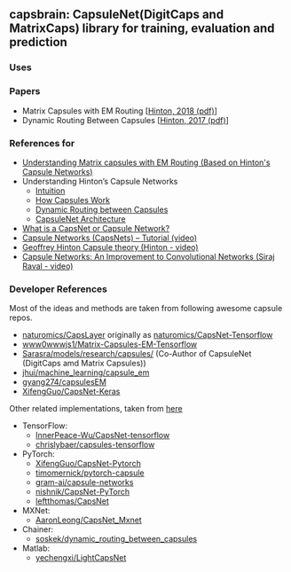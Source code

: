 ## capsbrain: CapsuleNet(DigitCaps and MatrixCaps) library for training, evaluation and prediction



### Uses



### Papers
* Matrix Capsules with EM Routing [[Hinton, 2018 (pdf)](https://openreview.net/pdf?id=HJWLfGWRb)]
* Dynamic Routing Between Capsules [[Hinton, 2017 (pdf)](https://arxiv.org/pdf/1710.09829.pdf)]

### References for 
* [Understanding Matrix capsules with EM Routing (Based on Hinton's Capsule Networks)](https://jhui.github.io/2017/11/14/Matrix-Capsules-with-EM-routing-Capsule-Network/)
* Understanding Hinton’s Capsule Networks
    * [Intuition](https://medium.com/ai%C2%B3-theory-practice-business/understanding-hintons-capsule-networks-part-i-intuition-b4b559d1159b)
    * [How Capsules Work](https://medium.com/ai%C2%B3-theory-practice-business/understanding-hintons-capsule-networks-part-ii-how-capsules-work-153b6ade9f66)
    * [Dynamic Routing between Capsules](https://medium.com/@pechyonkin/understanding-hintons-capsule-networks-part-iii-dynamic-routing-between-capsules-349f6d30418)
    * [CapsuleNet Architecture](https://medium.com/@pechyonkin/part-iv-capsnet-architecture-6a64422f7dce)
* [What is a CapsNet or Capsule Network?](https://hackernoon.com/what-is-a-capsnet-or-capsule-network-2bfbe48769cc)
* [Capsule Networks (CapsNets) – Tutorial (video)](https://www.youtube.com/watch?v=pPN8d0E3900)
* [Geoffrey Hinton Capsule theory (Hinton - video)](https://www.youtube.com/watch?v=6S1_WqE55UQ&t=3770s)
* [Capsule Networks: An Improvement to Convolutional Networks (Siraj Raval - video)](https://www.youtube.com/watch?v=VKoLGnq15RM&t=94s)

### Developer References

Most of the ideas and methods are taken from following awesome capsule repos.
* [naturomics/CapsLayer](https://github.com/naturomics/CapsLayer) originally as [naturomics/CapsNet-Tensorflow](https://github.com/naturomics/CapsNet-Tensorflow)
* [www0wwwjs1/Matrix-Capsules-EM-Tensorflow](https://github.com/www0wwwjs1/Matrix-Capsules-EM-Tensorflow)
* [Sarasra/models/research/capsules/](https://github.com/Sarasra/models/tree/master/research/capsules) (Co-Author of CapsuleNet (DigitCaps amd Matrix Capsules))
* [jhui/machine_learning/capsule_em](https://github.com/jhui/machine_learning/tree/master/capsule_em)
* [gyang274/capsulesEM](https://github.com/gyang274/capsulesEM)
* [XifengGuo/CapsNet-Keras](https://github.com/XifengGuo/CapsNet-Keras)

Other related implementations, taken from [here](https://github.com/XifengGuo/CapsNet-Keras#other-implementations)
* TensorFlow:
    * [InnerPeace-Wu/CapsNet-tensorflow](https://github.com/InnerPeace-Wu/CapsNet-tensorflow)   
    * [chrislybaer/capsules-tensorflow](https://github.com/chrislybaer/capsules-tensorflow)
* PyTorch:
    * [XifengGuo/CapsNet-Pytorch](https://github.com/XifengGuo/CapsNet-Pytorch)
    * [timomernick/pytorch-capsule](https://github.com/timomernick/pytorch-capsule)
    * [gram-ai/capsule-networks](https://github.com/gram-ai/capsule-networks)
    * [nishnik/CapsNet-PyTorch](https://github.com/nishnik/CapsNet-PyTorch.git)
    * [leftthomas/CapsNet](https://github.com/leftthomas/CapsNet)
* MXNet:
    * [AaronLeong/CapsNet_Mxnet](https://github.com/AaronLeong/CapsNet_Mxnet)
* Chainer:
    * [soskek/dynamic_routing_between_capsules](https://github.com/soskek/dynamic_routing_between_capsules)
* Matlab:
    * [yechengxi/LightCapsNet](https://github.com/yechengxi/LightCapsNet)